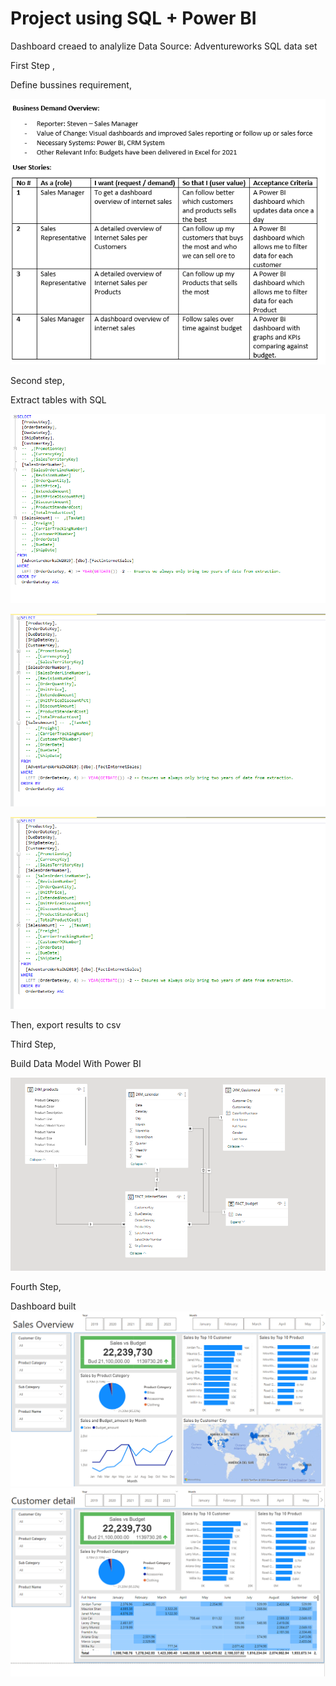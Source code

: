 # Project using SQL + Power BI 


Dashboard creaed to analylize Data
Source:
Adventureworks SQL data set


First Step , 

Define bussines requirement,

![Table1](Screenshots/business_r.png)



Second step, 

Extract tables with SQL

![SS1](Screenshots/sql1.png)


![SS2](Screenshots/sql2.png)



![SS3](Screenshots/sql3.png)


Then, export results to csv 


Third Step, 


Build Data Model With Power BI


![SS4](Screenshots/dm1.png)

Fourth Step, 

Dashboard built
![SS5](Screenshots/sd1.png)
![SS6](Screenshots/sd2.png)


